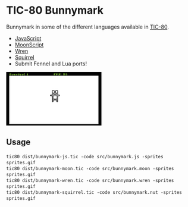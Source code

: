 # TIC-80 Bunnymark

Bunnymark in some of the different languages available in [TIC-80](https://tic.compouter).

- [JavaScript](https://tic.computer/play?cart=990)
- [MoonScript](https://tic.computer/play?cart=989)
- [Wren](https://tic.computer/play?cart=988)
- [Squirrel](https://tic.computer/play?cart=987)
- Submit Fennel and Lua ports!

![Screen capture](screen.gif)

## Usage

```
tic80 dist/bunnymark-js.tic -code src/bunnymark.js -sprites sprites.gif
tic80 dist/bunnymark-moon.tic -code src/bunnymark.moon -sprites sprites.gif
tic80 dist/bunnymark-wren.tic -code src/bunnymark.wren -sprites sprites.gif
tic80 dist/bunnymark-squirrel.tic -code src/bunnymark.nut -sprites sprites.gif
```
